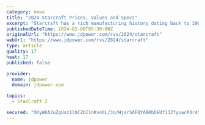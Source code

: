 ```yaml
---
category: news
title: "2024 Starcraft Prices, Values and Specs"
excerpt: "Starcraft has a rich manufacturing history dating back to 1903 as a producer of farm equipment and later boats. Entering the recreational vehicle marketplace in 1964, Starcraft began producing a folding camping trailer. Eventually, Starcraft added truck ..."
publishedDateTime: 2024-02-08T05:30:00Z
originalUrl: "https://www.jdpower.com/rvs/2024/starcraft"
webUrl: "https://www.jdpower.com/rvs/2024/starcraft"
type: article
quality: 17
heat: 17
published: false

provider:
  name: jdpower
  domain: jdpower.com

topics:
  - StarCraft 2

secured: "XKyWKAJuZgUsz1lhCZbI1nKv40L/3o/HjsrSAFQYABRbDEUf13ZfyuacP4r4Sn73Qgg2M5bwhlPBmnQJvLlOQr8+ILlHrqMfDNCy42m6/FTR15Ybj0B9sg+BZg2tPOBqrsYjwOZbmqRiRjgYQe76J8kvrIG+OcH/usTIeWLk++Jjz8vVARwZAEp1ynOF20HvZfl0BHwSTw+x77yEXLJ6Nf8bFQm0jfjnJCj4/O1eX66xlcsyiiw6/+1Z0kGXRSbxXuyzWKA36nHADHd3yfwQVDlHD6HpVSo3ErXpJgZhzbBWlAbRD80jVGnghdusA/e4GRBUEHYna5Xiw5dhYp9E7aFOtPEcK1v03MbttGkKdh8=;Nt38/rrqr51NXSBY1qZ1tw=="
---
```


